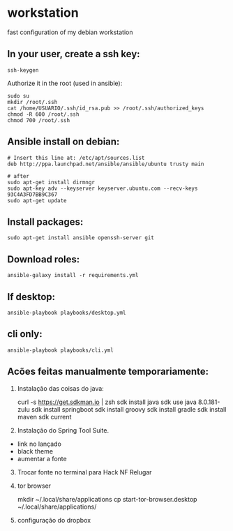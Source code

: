 # workstation

fast configuration of my debian workstation

## In your user, create a ssh key:

    ssh-keygen

Authorize it in the root (used in ansible):

    sudo su
    mkdir /root/.ssh
    cat /home/USUARIO/.ssh/id_rsa.pub >> /root/.ssh/authorized_keys
    chmod -R 600 /root/.ssh
    chmod 700 /root/.ssh

## Ansible install on debian:

    # Insert this line at: /etc/apt/sources.list
    deb http://ppa.launchpad.net/ansible/ansible/ubuntu trusty main

    # after
    sudo apt-get install dirmngr
    sudo apt-key adv --keyserver keyserver.ubuntu.com --recv-keys 93C4A3FD7BB9C367
    sudo apt-get update

## Install packages:

    sudo apt-get install ansible openssh-server git

## Download roles:

    ansible-galaxy install -r requirements.yml

## If desktop:

    ansible-playbook playbooks/desktop.yml

## cli only:

    ansible-playbook playbooks/cli.yml

## Acões feitas manualmente temporariamente:

1. Instalação das coisas do java:

    curl -s https://get.sdkman.io | zsh
    sdk install java
    sdk use java 8.0.181-zulu
    sdk install springboot
    sdk install groovy
    sdk install gradle
    sdk install maven
    sdk current

2. Instalação do Spring Tool Suite.
 - link no lançado
 - black theme
 - aumentar a fonte

3. Trocar fonte no terminal para Hack NF Relugar

4. tor browser
   
    mkdir ~/.local/share/applications
    cp start-tor-browser.desktop ~/.local/share/applications/
    
5. configuração do dropbox


